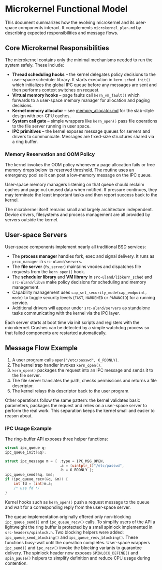 # Microkernel Functional Model

This document summarizes how the evolving microkernel and its user-space
components interact.  It complements `microkernel_plan.md` by describing
expected responsibilities and message flows.

## Core Microkernel Responsibilities

The microkernel contains only the minimal mechanisms needed to run the
system safely.  These include:

- **Thread scheduling hooks** – the kernel delegates policy decisions to the
  user-space scheduler library.  It starts execution in `kern_sched_init()`
  which initializes the global IPC queue before any messages are sent and
  then performs context switches on request.
- **Virtual memory hooks** – page faults call `kern_vm_fault()` which forwards
  to a user-space memory manager for allocation and paging decisions.
- **Kernel memory allocator** – see [memory_allocator.md](memory_allocator.md)
  for the slab-style design with per-CPU caches.
- **System call gate** – simple wrappers like `kern_open()` pass file
  operations to the file server running in user space.
- **IPC primitives** – the kernel exposes message queues for servers and
  drivers to communicate.  Messages are fixed-size structures shared via a ring buffer.
### Memory Reservation and OOM Policy

The kernel invokes the OOM policy whenever a page allocation fails or free memory drops below its reserved threshold. The routine uses an emergency pool so it can post a low-memory message on the IPC queue.

User-space memory managers listening on that queue should reclaim caches and page out unused data when notified. If pressure continues, they may terminate the least important tasks and then report success back to the kernel.

The microkernel itself remains small and largely architecture independent.
Device drivers, filesystems and process management are all provided by
servers outside the kernel.

## User-space Servers

User-space components implement nearly all traditional BSD services:

- The **process manager** handles fork, exec and signal delivery.  It runs as
  `proc_manager` in `src-uland/servers`.
- The **file server** (`fs_server`) maintains vnodes and dispatches file
  requests from the `kern_open()` hook.
- The **scheduler library** and **VM library** in `src-uland/libkern_sched`
  and `src-uland/libvm` make policy decisions for scheduling and memory
  management.
- Capability management uses `cap_set_security_mode(cap_endpoint, mode)` to
  toggle security levels (`FAST`, `HARDENED` or `PARANOID`) for a running
  service.
- Additional drivers will appear under `src-uland/servers` as standalone
  tasks communicating with the kernel via the IPC layer.

Each server starts at boot time via init scripts and registers with the
microkernel.  Crashes can be detected by a simple watchdog process so that
failed components are restarted automatically.

## Message Flow Example

1. A user program calls `open("/etc/passwd", O_RDONLY)`.
2. The kernel trap handler invokes `kern_open()`.
3. `kern_open()` packages the request into an IPC message and sends it to
   the file server.
4. The file server translates the path, checks permissions and returns a file
   descriptor.
5. The kernel relays this descriptor back to the user program.

Other operations follow the same pattern: the kernel validates basic
parameters, packages the request and relies on a user-space server to
perform the real work.  This separation keeps the kernel small and easier
to reason about.


### IPC Usage Example

The ring-buffer API exposes three helper functions:

```c
struct ipc_queue q;
ipc_queue_init(&q);

struct ipc_message m = { .type = IPC_MSG_OPEN,
                         .a = (uintptr_t)"/etc/passwd",
                         .b = O_RDONLY };
ipc_queue_send(&q, &m);
if (ipc_queue_recv(&q, &m)) {
    int fd = (int)m.a;
    /* use fd */
}
```

Kernel hooks such as `kern_open()` push a request message to the queue and wait
for a corresponding reply from the user-space server.

The queue implementation originally offered only non-blocking `ipc_queue_send()`
and `ipc_queue_recv()` calls.  To simplify users of the API a lightweight
the ring buffer is protected by a small spinlock implemented in
`src-headers/spinlock.h`. Two blocking helpers were added:
`ipc_queue_send_blocking()` and `ipc_queue_recv_blocking()`.  These functions
busy-wait until the operation completes.  User-space wrappers `ipc_send()` and
`ipc_recv()` invoke the blocking variants to guarantee delivery.
The spinlock header now exposes `SPINLOCK_DEFINE()` and
`spin_pause()` helpers to simplify definition and reduce CPU usage
during contention.

